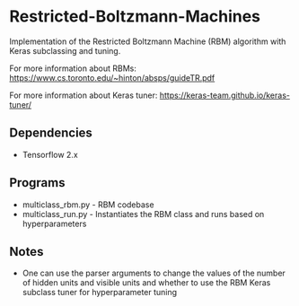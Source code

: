 # Restricted-Boltzmann-Machines

Implementation of the Restricted Boltzmann Machine (RBM) algorithm with Keras subclassing and tuning.

For more information about RBMs: https://www.cs.toronto.edu/~hinton/absps/guideTR.pdf

For more information about Keras tuner: https://keras-team.github.io/keras-tuner/

## Dependencies
* Tensorflow 2.x

## Programs
* multiclass_rbm.py - RBM codebase 
* multiclass_run.py - Instantiates the RBM class and runs based on hyperparameters

## Notes
* One can use the parser arguments to change the values of the number of hidden units and visible units and whether to use the RBM Keras subclass tuner for hyperparameter tuning

